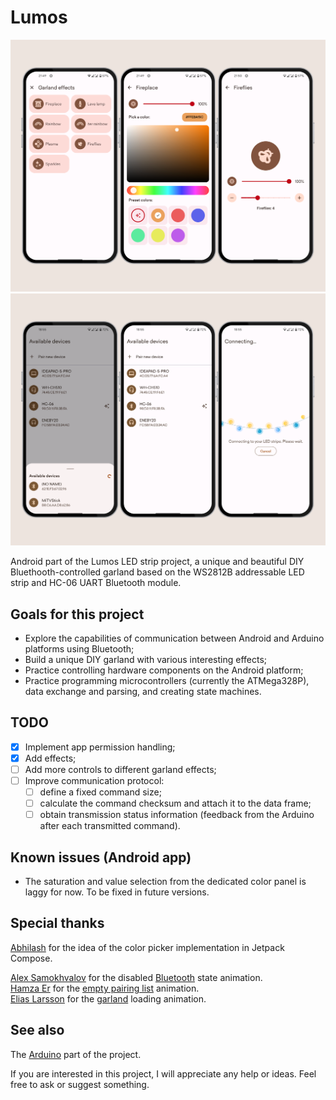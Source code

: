 # Lumos
![Collage 1](/screenshots/Collage1.png)
![Collage 2](/screenshots/Collage2.png)

Android part of the Lumos LED strip project, a unique and beautiful DIY Bluethooth-controlled garland based on the WS2812B addressable LED strip and HC-06 UART Bluetooth module.

## Goals for this project
* Explore the capabilities of communication between Android and Arduino platforms using Bluetooth;
* Build a unique DIY garland with various interesting effects;
* Practice controlling hardware components on the Android platform;
* Practice programming microcontrollers (currently the ATMega328P), data exchange and parsing, and creating state machines.

## TODO
- [x] Implement app permission handling;
- [x] Add effects;
- [ ] Add more controls to different garland effects;
- [ ] Improve communication protocol:
  - [ ] define a fixed command size;
  - [ ] calculate the command checksum and attach it to the data frame;
  - [ ] obtain transmission status information (feedback from the Arduino after each transmitted command).

## Known issues (Android app)
* The saturation and value selection from the dedicated color panel is laggy for now. To be fixed in future versions.

## Special thanks
[Abhilash](https://github.com/V-Abhilash-1999) for the idea of the color picker implementation in Jetpack Compose.

[Alex Samokhvalov](https://lottiefiles.com/alex_motion) for the disabled [Bluetooth](https://lottiefiles.com/animations/professional-icon-animation-pYejkhGHZu) state animation.<br/>
[Hamza Er](https://lottiefiles.com/xwlv6bikbz) for the [empty pairing list](https://lottiefiles.com/animations/connect-icon-W2s7wnF5Sw) animation.<br/>
[Elias Larsson](https://lottiefiles.com/fw3mwoig1ro9zs5t) for the [garland](https://lottiefiles.com/animations/girland-0OYnKZg21I) loading animation.

## See also
The [Arduino](https://github.com/andrew-andrushchenko/Lumos-arduino) part of the project.

If you are interested in this project, I will appreciate any help or ideas. Feel free to ask or suggest something.
